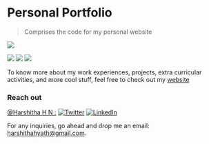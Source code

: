 # Personal Portfolio


> Comprises the code for my personal website

![](https://img.shields.io/badge/compatible--devices-mobiles/desktops/tablets-informational?style=flat&logo=data:image/svg%2bxml;base64,<BASE64_DATA>)

![](https://img.shields.io/badge/Code-HTML5-informational?style=flat&logo=<LOGO_NAME>&logoColor=white&color=2bbc8a)
![](https://img.shields.io/badge/Code-CSS3-informational?style=flat&logo=<LOGO_NAME>&logoColor=white&color=2bbc8a)
![](https://img.shields.io/badge/Script-JavaScript-informational?style=flat&logo=<LOGO_NAME>&logoColor=white&color=5a4fcf)

To know more about my work experiences, projects, extra curricular activities, and more cool stuff, feel free to check out my [website](https://shivanishimpi.github.io/)


### Reach out

[@Harshitha H N :](https://github.com/Harshithamanjula)
[![Twitter][1.2]][1]
[![LinkedIn][2.2]][2]

[1.2]: https://user-images.githubusercontent.com/26264600/88994487-151cad00-d31b-11ea-8795-da01dd1f29d7.png
[2.2]: https://user-images.githubusercontent.com/26264600/88994287-99226500-d31a-11ea-9a80-a91afd654777.png

[1]: https://twitter.com/Harshit64011945
[2]: https://www.linkedin.com/in/harshitha-h-n-78713b1a3/


For any inquiries, go ahead and drop me an email: harshithahyath@gmail.com.
